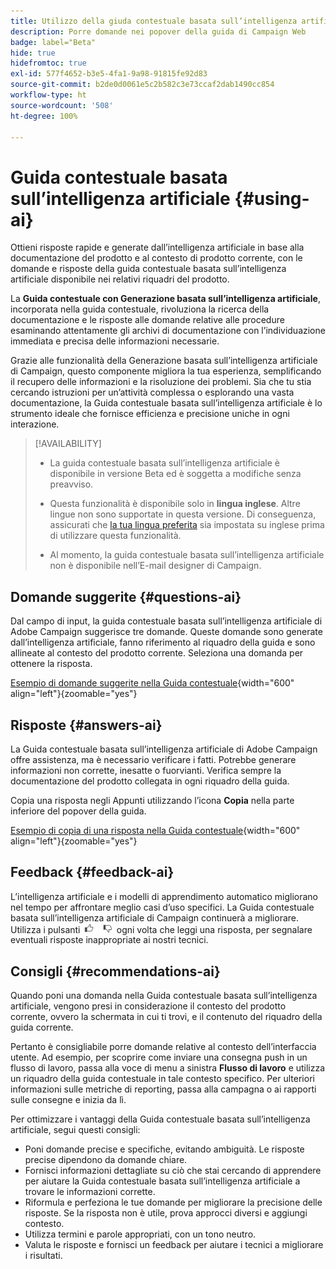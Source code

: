 ```yaml
---
title: Utilizzo della giuda contestuale basata sull’intelligenza artificiale in Campaign Web
description: Porre domande nei popover della guida di Campaign Web
badge: label="Beta"
hide: true
hidefromtoc: true
exl-id: 577f4652-b3e5-4fa1-9a98-91815fe92d83
source-git-commit: b2de0d0061e5c2b582c3e73ccaf2dab1490cc854
workflow-type: ht
source-wordcount: '508'
ht-degree: 100%

---
```


# Guida contestuale basata sull’intelligenza artificiale {#using-ai}

Ottieni risposte rapide e generate dall’intelligenza artificiale in base alla documentazione del prodotto e al contesto di prodotto corrente, con le domande e risposte della guida contestuale basata sull’intelligenza artificiale disponibile nei relativi riquadri del prodotto.

La **Guida contestuale con Generazione basata sull’intelligenza artificiale**, incorporata nella guida contestuale, rivoluziona la ricerca della documentazione e le risposte alle domande relative alle procedure esaminando attentamente gli archivi di documentazione con l’individuazione immediata e precisa delle informazioni necessarie.

Grazie alle funzionalità della Generazione basata sull’intelligenza artificiale di Campaign, questo componente migliora la tua esperienza, semplificando il recupero delle informazioni e la risoluzione dei problemi. Sia che tu stia cercando istruzioni per un’attività complessa o esplorando una vasta documentazione, la Guida contestuale basata sull’intelligenza artificiale è lo strumento ideale che fornisce efficienza e precisione uniche in ogni interazione.

<!--
[Animation showing AI-powered contextual help in action](assets/do-not-localize/CH+AI-BETA.gif)-->

>[!AVAILABILITY]
>
>* La guida contestuale basata sull’intelligenza artificiale è disponibile in versione Beta ed è soggetta a modifiche senza preavviso.
>
>* Questa funzionalità è disponibile solo in **lingua inglese**. Altre lingue non sono supportate in questa versione. Di conseguenza, assicurati che [la tua lingua preferita](connect-to-campaign.md#language-pref) sia impostata su inglese prima di utilizzare questa funzionalità.
>
>* Al momento, la guida contestuale basata sull’intelligenza artificiale non è disponibile nell’E-mail designer di Campaign.

<!--
## Consent {#consent-ai}

Campaign knowledge assistant embedded in the contextual help boxes uses AI. Your use of this capability constitutes consent that the information you provide in your session will be collected, used, disclosed, and retained by Adobe in accordance with the terms of Adobe's Customer Feedback Program. Please do not provide any personal information about yourself or other parties (including your name or contact information) in the knowledge assistant.

## Privacy {#privacy-ai}

Your data is encrypted and private following our standard data protection practices. Learn more about [Adobe Privacy Policies](https://www.adobe.com/privacy/policy.html){target="_blank"}.

The knowledge assistant AI capability does not use your data to train our models. We do not allow any partners or third parties to use your data for training their models or any other purpose.

For information specific to Adobe AI policies in Experience Cloud apps and solutions, refer to [this page](https://business.adobe.com/products/sensei/adobe-sensei.html){target="_blank"}.
-->

## Domande suggerite {#questions-ai}

Dal campo di input, la guida contestuale basata sull’intelligenza artificiale di Adobe Campaign suggerisce tre domande. Queste domande sono generate dall’intelligenza artificiale, fanno riferimento al riquadro della guida e sono allineate al contesto del prodotto corrente. Seleziona una domanda per ottenere la risposta.

[Esempio di domande suggerite nella Guida contestuale](assets/do-not-localize/suggested-questions.png){width="600" align="left"}{zoomable="yes"}

## Risposte {#answers-ai}

La Guida contestuale basata sull’intelligenza artificiale di Adobe Campaign offre assistenza, ma è necessario verificare i fatti. Potrebbe generare informazioni non corrette, inesatte o fuorvianti. Verifica sempre la documentazione del prodotto collegata in ogni riquadro della guida.

Copia una risposta negli Appunti utilizzando l’icona **Copia** nella parte inferiore del popover della guida.

[Esempio di copia di una risposta nella Guida contestuale](assets/do-not-localize/copy-answer.png){width="600" align="left"}{zoomable="yes"}

## Feedback {#feedback-ai}

L’intelligenza artificiale e i modelli di apprendimento automatico migliorano nel tempo per affrontare meglio casi d’uso specifici. La Guida contestuale basata sull’intelligenza artificiale di Campaign continuerà a migliorare. Utilizza i pulsanti <img src="assets/do-not-localize/thumb.png" width="10%"/> ogni volta che leggi una risposta, per segnalare eventuali risposte inappropriate ai nostri tecnici.

## Consigli {#recommendations-ai}

Quando poni una domanda nella Guida contestuale basata sull’intelligenza artificiale, vengono presi in considerazione il contesto del prodotto corrente, ovvero la schermata in cui ti trovi, e il contenuto del riquadro della guida corrente.

Pertanto è consigliabile porre domande relative al contesto dell’interfaccia utente. Ad esempio, per scoprire come inviare una consegna push in un flusso di lavoro, passa alla voce di menu a sinistra **Flusso di lavoro** e utilizza un riquadro della guida contestuale in tale contesto specifico. Per ulteriori informazioni sulle metriche di reporting, passa alla campagna o ai rapporti sulle consegne e inizia da lì.

Per ottimizzare i vantaggi della Guida contestuale basata sull’intelligenza artificiale, segui questi consigli:

* Poni domande precise e specifiche, evitando ambiguità. Le risposte precise dipendono da domande chiare.
* Fornisci informazioni dettagliate su ciò che stai cercando di apprendere per aiutare la Guida contestuale basata sull’intelligenza artificiale a trovare le informazioni corrette.
* Riformula e perfeziona le tue domande per migliorare la precisione delle risposte. Se la risposta non è utile, prova approcci diversi e aggiungi contesto.
* Utilizza termini e parole appropriati, con un tono neutro.
* Valuta le risposte e fornisci un feedback per aiutare i tecnici a migliorare i risultati.